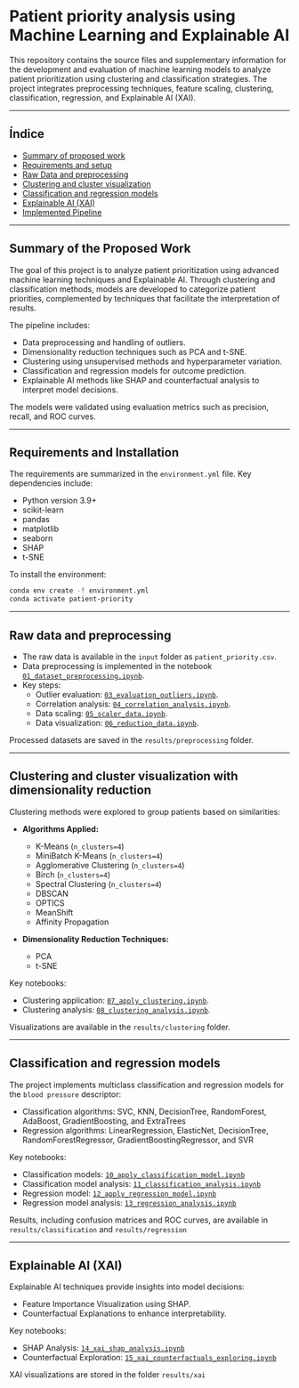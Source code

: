 # Patient priority analysis using Machine Learning and Explainable AI

This repository contains the source files and supplementary information for the development and evaluation of machine learning models to analyze patient prioritization using clustering and classification strategies. The project integrates preprocessing techniques, feature scaling, clustering, classification, regression, and Explainable AI (XAI).

---

## Índice

- [Summary of proposed work](#summary)
- [Requirements and setup](#requirements)
- [Raw Data and preprocessing](#data)
- [Clustering and cluster visualization](#clustering)
- [Classification and regression models](#models)
- [Explainable AI (XAI)](#xai)
- [Implemented Pipeline](#pipeline)

---

<a name="summary"></a>

## Summary of the Proposed Work

The goal of this project is to analyze patient prioritization using advanced machine learning techniques and Explainable AI. Through clustering and classification methods, models are developed to categorize patient priorities, complemented by techniques that facilitate the interpretation of results.

The pipeline includes:  
- Data preprocessing and handling of outliers.  
- Dimensionality reduction techniques such as PCA and t-SNE.  
- Clustering using unsupervised methods and hyperparameter variation.  
- Classification and regression models for outcome prediction.  
- Explainable AI methods like SHAP and counterfactual analysis to interpret model decisions.  

The models were validated using evaluation metrics such as precision, recall, and ROC curves.  

---

<a name="requirements"></a>

## Requirements and Installation

The requirements are summarized in the `environment.yml` file. Key dependencies include:

- Python version 3.9+  
- scikit-learn  
- pandas  
- matplotlib  
- seaborn  
- SHAP  
- t-SNE  

To install the environment:

```bash
conda env create -f environment.yml
conda activate patient-priority

```

---

<a name="data"></a>

## Raw data and preprocessing

- The raw data is available in the `input` folder as `patient_priority.csv`.  
- Data preprocessing is implemented in the notebook [`01_dataset_preprocessing.ipynb`](notebook/01_dataset_preprocessing.ipynb).  
- Key steps:
  - Outlier evaluation: [`03_evaluation_outliers.ipynb`](notebook/03_evaluation_outliers.ipynb).  
  - Correlation analysis: [`04_correlation_analysis.ipynb`](notebook/04_correlation_analysis.ipynb).  
  - Data scaling: [`05_scaler_data.ipynb`](notebook/05_scaler_data.ipynb).  
  - Data visualization: [`06_reduction_data.ipynb`](notebook/06_reduction_data.ipynb).  

Processed datasets are saved in the `results/preprocessing` folder.

---

<a name="clustering"></a>

## Clustering and cluster visualization with dimensionality reduction

Clustering methods were explored to group patients based on similarities:  
- **Algorithms Applied:**  
  - K-Means (`n_clusters=4`)  
  - MiniBatch K-Means (`n_clusters=4`)  
  - Agglomerative Clustering (`n_clusters=4`)  
  - Birch (`n_clusters=4`)  
  - Spectral Clustering (`n_clusters=4`)  
  - DBSCAN  
  - OPTICS  
  - MeanShift  
  - Affinity Propagation  

- **Dimensionality Reduction Techniques:**  
  - PCA  
  - t-SNE  

Key notebooks:  
- Clustering application: [`07_apply_clustering.ipynb`](notebook/07_apply_clustering.ipynb).  
- Clustering analysis: [`08_clustering_analysis.ipynb`](notebook/08_clustering_analysis.ipynb).  

Visualizations are available in the `results/clustering` folder.

---

<a name="models"></a>

## Classification and regression models

The project implements multiclass classification and regression models for the `blood pressure` descriptor:  
- Classification algorithms: SVC, KNN, DecisionTree, RandomForest, AdaBoost, GradientBoosting, and ExtraTrees  
- Regression algorithms: LinearRegression, ElasticNet, DecisionTree, RandomForestRegressor, GradientBoostingRegressor, and SVR  

Key notebooks:  
- Classification models: [`10_apply_classification_model.ipynb`](notebook/10_apply_classification_model.ipynb)  
- Classification model analysis: [`11_classification_analysis.ipynb`](notebook/11_classification_analysis.ipynb)  
- Regression model: [`12_apply_regression_model.ipynb`](notebook/12_apply_regression_model.ipynb)  
- Regression model analysis: [`13_regression_analysis.ipynb`](notebook/13_regression_analysis.ipynb)  

Results, including confusion matrices and ROC curves, are available in `results/classification` and `results/regression`  

---

<a name="xai"></a>

## Explainable AI (XAI)

Explainable AI techniques provide insights into model decisions:  
- Feature Importance Visualization using SHAP.  
- Counterfactual Explanations to enhance interpretability.  

Key notebooks:  
- SHAP Analysis: [`14_xai_shap_analysis.ipynb`](notebook/14_xai_shap_analysis.ipynb)  
- Counterfactual Exploration: [`15_xai_counterfactuals_exploring.ipynb`](notebook/15_xai_counterfactuals_exploring.ipynb)  

XAI visualizations are stored in the folder `results/xai`  


